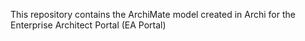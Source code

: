 This repository contains the ArchiMate model created in Archi for the Enterprise Architect Portal (EA Portal)
